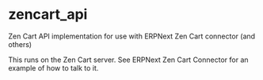 # zencart_api
Zen Cart API implementation for use with ERPNext Zen Cart connector (and others)

This runs on the Zen Cart server. See ERPNext Zen Cart Connector for an example of how to talk to it.
